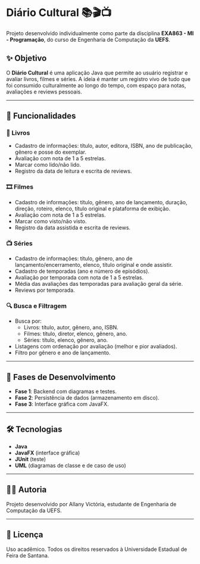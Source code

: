 # Diário Cultural 📚🎬📺

Projeto desenvolvido individualmente como parte da disciplina **EXA863 - MI - Programação**, do curso de Engenharia de Computação da **UEFS**.

## ✨ Objetivo

O **Diário Cultural** é uma aplicação Java que permite ao usuário registrar e avaliar livros, filmes e séries. A ideia é manter um registro vivo de tudo que foi consumido culturalmente ao longo do tempo, com espaço para notas, avaliações e reviews pessoais.

---

## 🔧 Funcionalidades

### 📖 Livros
- Cadastro de informações: título, autor, editora, ISBN, ano de publicação, gênero e posse do exemplar.
- Avaliação com nota de 1 a 5 estrelas.
- Marcar como lido/não lido.
- Registro da data de leitura e escrita de reviews.

### 🎞️ Filmes
- Cadastro de informações: título, gênero, ano de lançamento, duração, direção, roteiro, elenco, título original e plataforma de exibição.
- Avaliação com nota de 1 a 5 estrelas.
- Marcar como visto/não visto.
- Registro da data assistida e escrita de reviews.

### 📺 Séries
- Cadastro de informações: título, gênero, ano de lançamento/encerramento, elenco, título original e onde assistir.
- Cadastro de temporadas (ano e número de episódios).
- Avaliação por temporada com nota de 1 a 5 estrelas.
- Média das avaliações das temporadas para avaliação geral da série.
- Reviews por temporada.

### 🔍 Busca e Filtragem
- Busca por:
  - Livros: título, autor, gênero, ano, ISBN.
  - Filmes: título, diretor, elenco, gênero, ano.
  - Séries: título, elenco, gênero, ano.
- Listagens com ordenação por avaliação (melhor e pior avaliados).
- Filtro por gênero e ano de lançamento.

---

## 🧪 Fases de Desenvolvimento

- **Fase 1**: Backend com diagramas e testes.
- **Fase 2**: Persistência de dados (armazenamento em disco).
- **Fase 3**: Interface gráfica com JavaFX.

---

## 🛠️ Tecnologias

- **Java**
- **JavaFX** (interface gráfica)
- **JUnit** (teste)
- **UML** (diagramas de classe e de caso de uso)

---

## 👩‍💻 Autoria

Projeto desenvolvido por Allany Victória, estudante de Engenharia de Computação da UEFS.

---

## 📝 Licença

Uso acadêmico. Todos os direitos reservados à Universidade Estadual de Feira de Santana.

